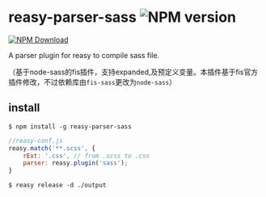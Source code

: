 # reasy-parser-sass ![NPM version](https://badge.fury.io/js/reasy-parser-sass.png)

[![NPM Download](https://nodei.co/npm-dl/reasy-parser-sass.png?months=1)](https://www.npmjs.org/package/reasy-parser-sass)

A parser plugin for reasy to compile sass file.

（基于node-sass的fis插件，支持expanded,及预定义变量。本插件基于fis官方插件修改，不过依赖库由```fis-sass```更改为```node-sass```）

## install

    $ npm install -g reasy-parser-sass


```javascript
//reasy-conf.js
reasy.match('**.scss', {
    rExt: '.css', // from .scss to .css
    parser: reasy.plugin('sass');
}

```

    $ reasy release -d ./output

